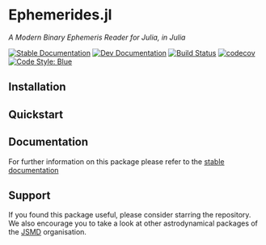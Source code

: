 # Ephemerides.jl

_A Modern Binary Ephemeris Reader for Julia, in Julia_

[![Stable Documentation](https://img.shields.io/badge/docs-stable-blue.svg)](https://juliaspacemissiondesign.github.io/Ephemerides.jl/stable/) 
[![Dev Documentation](https://img.shields.io/badge/docs-dev-blue.svg)](https://juliaspacemissiondesign.github.io/Ephemerides.jl/dev/) 
[![Build Status](https://github.com/JuliaSpaceMissionDesign/Ephemerides.jl/actions/workflows/ci.yml/badge.svg?branch=main)](https://github.com/JuliaSpaceMissionDesign/Ephemerides.jl/actions/workflows/ci.yml)
[![codecov](https://codecov.io/gh/JuliaSpaceMissionDesign/Ephemerides.jl/branch/main/graph/badge.svg?token=3SJCV229XX)](https://codecov.io/gh/JuliaSpaceMissionDesign/Ephemerides.jl)
[![Code Style: Blue](https://img.shields.io/badge/code%20style-blue-4495d1.svg)](https://github.com/invenia/BlueStyle)

## Installation

## Quickstart

## Documentation 
For further information on this package please refer to the [stable documentation](https://juliaspacemissiondesign.github.io/Ephemerides.jl/stable/)

## Support
If you found this package useful, please consider starring the repository. We also encourage 
you to take a look at other astrodynamical packages of the [JSMD](https://github.com/JuliaSpaceMissionDesign/) organisation.